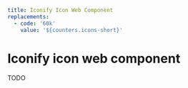 ```yaml
title: Iconify Icon Web Component
replacements:
  - code: '60k'
    value: '${counters.icons-short}'
```

# Iconify icon web component

TODO
